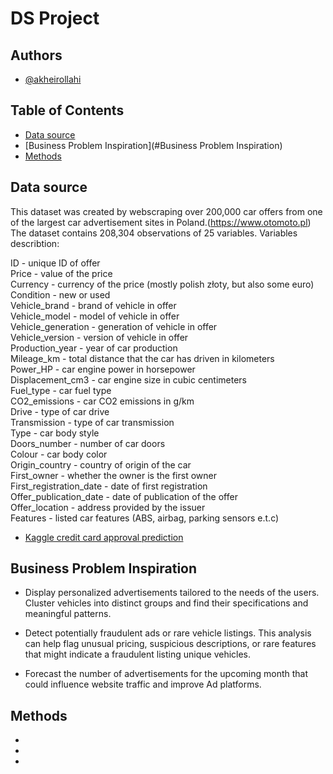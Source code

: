 
# DS Project


## Authors

- [@akheirollahi](https://www.github.com/akheirollahi)

## Table of Contents

  - [Data source](#data-source)
  - [Business Problem Inspiration](#Business Problem Inspiration)
  - [Methods](#methods)
 

## Data source

This dataset was created by webscraping over 200,000 car offers from one of the largest car advertisement sites in Poland.(https://www.otomoto.pl)
The dataset contains 208,304 observations of 25 variables.
Variables describtion:

ID - unique ID of offer    
Price - value of the price     
Currency - currency of the price (mostly polish złoty, but also some euro)     
Condition - new or used     
Vehicle_brand - brand of vehicle in offer     
Vehicle_model - model of vehicle in offer     
Vehicle_generation - generation of vehicle in offer     
Vehicle_version - version of vehicle in offer     
Production_year - year of car production     
Mileage_km - total distance that the car has driven in kilometers     
Power_HP - car engine power in horsepower      
Displacement_cm3 - car engine size in cubic centimeters     
Fuel_type - car fuel type      
CO2_emissions - car CO2 emissions in g/km     
Drive - type of car drive     
Transmission - type of car transmission      
Type - car body style      
Doors_number - number of car doors       
Colour - car body color       
Origin_country - country of origin of the car       
First_owner - whether the owner is the first owner       
First_registration_date - date of first registration       
Offer_publication_date - date of publication of the offer      
Offer_location - address provided by the issuer       
Features - listed car features (ABS, airbag, parking sensors e.t.c)      

- [Kaggle credit card approval prediction](https://www.kaggle.com/datasets/mlg-ulb/creditcardfraud)

## Business Problem Inspiration

- Display personalized advertisements tailored to the needs of the users. Cluster vehicles into distinct groups and find their specifications and meaningful patterns.

- Detect potentially fraudulent ads or rare vehicle listings. This analysis can help flag unusual pricing, suspicious descriptions, or rare features that might indicate a fraudulent listing unique vehicles.
  
- Forecast the number of advertisements for the upcoming month that could influence website traffic and improve Ad platforms.
  
## Methods

- 
- 
- 



